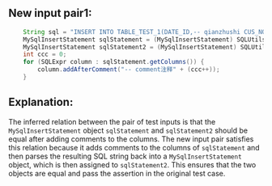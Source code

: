 ## New input pair1:
```java
    String sql = "INSERT INTO TABLE_TEST_1(DATE_ID,-- qianzhushi CUS_NO -- houzhushi, CUS_NAME) SELECT A.DATE_ID, A.CUS_NO, A.CUS_NAME FROM TABLE_TEST_2 WHERE COL1='1';";
    MySqlInsertStatement sqlStatement = (MySqlInsertStatement) SQLUtils.parseSingleStatement(sql, DbType.mysql, true);
    MySqlInsertStatement sqlStatement2 = (MySqlInsertStatement) SQLUtils.parseSingleStatement(sql, DbType.mysql, true);
    int ccc = 0;
    for (SQLExpr column : sqlStatement.getColumns()) {
        column.addAfterComment("-- comment注释" + (ccc++));
    }
```

## Explanation:
The inferred relation between the pair of test inputs is that the `MySqlInsertStatement` object `sqlStatement` and `sqlStatement2` should be equal after adding comments to the columns. The new input pair satisfies this relation because it adds comments to the columns of `sqlStatement` and then parses the resulting SQL string back into a `MySqlInsertStatement` object, which is then assigned to `sqlStatement2`. This ensures that the two objects are equal and pass the assertion in the original test case.
